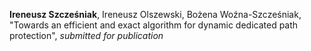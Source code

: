 **Ireneusz Szcześniak**, Ireneusz Olszewski, Bożena Woźna-Szcześniak,
"Towards an efficient and exact algorithm for dynamic dedicated path
protection", *submitted for publication*